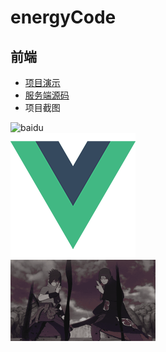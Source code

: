 # energyCode
前端
-----

* [项目演示](http://47.106.172.176:666/ "项目演示")
* [服务端源码](https://github.com/815129099/energyServer "服务端源码")
* 项目截图

![baidu](http://www.baidu.com/img/bdlogo.gif "百度logo")  
![](https://github.com/815129099/energyCode/raw/master/src/assets/logo.png "login.logo")  
![](https://github.com/815129099/energyCode/raw/master/1.jpg "login.logo") 


